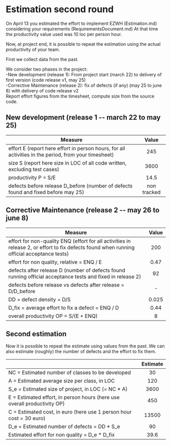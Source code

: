 # Estimation second round

On April 13 you estimated the effort to implement EZWH (Estimation.md) considering your requirements (RequirementsDocument.md)
At that time the productivity value used was 10 loc per person hour.   

Now, at project end, it is possible to repeat the 
estimation using the actual productivity of your team.


First we collect data from the past.   

We consider two phases in the project: <br>
-New development (release 1): From project start (march 22) to delivery of first version (code release v1, may 25) <br>
-Corrective Maintenance (release 2): fix of defects (if any)  (may 25 to june 8) with delivery of code release v2  <br>
Report effort figures from the timesheet, compute size from the source code.

## New development (release 1  -- march 22 to may 25)
| Measure| Value |
|---| :---: |
|effort E (report here effort in person hours, for all activities in the period, from your timesheet)  | 245 |
|size S (report here size in LOC of all code written, excluding test cases)  |3600 |
|productivity P = S/E | 14.5 |
|defects before release D_before (number of defects found and fixed before may 25) | non tracked |



## Corrective Maintenance (release 2 -- may 26 to june 8)

| Measure | Value|
|---| :---: |
| effort for non-quality ENQ (effort for all activities in release 2, or effort to fix defects found when running official acceptance tests) | 200 |
| effort for non quality, relative = ENQ / E | 0.47 |
|defects after release D (number of defects found running official acceptance tests and  fixed in release 2) |92|
| defects before release vs defects after release = D/D_before | - |
|DD = defect density = D/S| 0.025 |
|D_fix = average effort to fix a defect = ENQ / D | 0.44 |
|overall productivity OP = S/(E + ENQ)| 8 |

## Second estimation

Now it is possible to repeat the estimate using values from the past. We can also estimate (roughly) the number of defects and the effort to fix them.

|             | Estimate                        |             
| ----------- | :-------------------------------: |  
| NC =  Estimated number of classes to be developed | 30 |             
|  A = Estimated average size per class, in LOC | 120 | 
| S_e = Estimated size of project, in LOC (= NC * A) | 3600 |
| E = Estimated effort, in person hours (here use overall productivity OP) | 450 |   
| C = Estimated cost, in euro (here use 1 person hour cost = 30 euro)                   |     13500    | 
| D_e = Estimated number of defects = DD * S_e| 90 |
| Estimated effort for non quality = D_e * D_fix | 39.6 |
